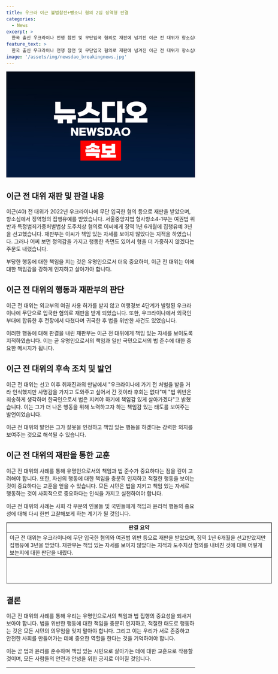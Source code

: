 ```yaml
---
title: 우크라 이근 불법참전+뺑소니 혐의 2심 징역형 판결
categories:
  - News
excerpt: >
  한국 출신 우크라이나 전쟁 참전 및 무단입국 혐의로 재판에 넘겨진 이근 전 대위가 항소심에서도 집행유예형을 선고받았다. 재판부는 책임 있는 자세를 보이지 않았다며 유명인으로 책임감을 보여달라고 지적했다. 이씨는 우크라이나에 간 것은 후회가 없다며 법을 지켜 책임감 있게 살아갈 것이라고 밝혔다.
feature_text: >
  한국 출신 우크라이나 전쟁 참전 및 무단입국 혐의로 재판에 넘겨진 이근 전 대위가 항소심에서도 집행유예형을 선고받았다. 재판부는 책임 있는 자세를 보이지 않았다며 유명인으로 책임감을 보여달라고 지적했다. 이씨는 우크라이나에 간 것은 후회가 없다며 법을 지켜 책임감 있게 살아갈 것이라고 밝혔다.
image: '/assets/img/newsdao_breakingnews.jpg'
---
```


<p><img src="/assets/img/newsdao_breakingnews.jpg" alt="implanttips 속보" /></p>

<h2 data-ke-size="size26">이근 전 대위 재판 및 판결 내용</h2>

<p>이근(40) 전 대위가 2022년 우크라이나에 무단 입국한 혐의 등으로 재판을 받았으며, 항소심에서 징역형의 집행유예를 받았습니다. 서울중앙지법 형사항소4-1부는 여권법 위반과 특정범죄가중처벌법상 도주치상 혐의로 이씨에게 징역 1년 6개월에 집행유예 3년을 선고했습니다. 재판부는 이씨가 책임 있는 자세를 보이지 않았다는 지적을 하였습니다. 그러나 어찌 보면 정의감을 가지고 행동한 측면도 있어서 형을 더 가중하지 않겠다는 주문도 내렸습니다.</p>

<p data-ke-size="size16">
부당한 행동에 대한 책임을 지는 것은 유명인으로서 더욱 중요하며, 이근 전 대위는 이에 대한 책임감을 강하게 인지하고 살아가야 합니다.
</p>

<h2 data-ke-size="size26">이근 전 대위의 행동과 재판부의 판단</h2>

<p>이근 전 대위는 외교부의 여권 사용 허가를 받지 않고 여행경보 4단계가 발령된 우크라이나에 무단으로 입국한 혐의로 재판을 받게 되었습니다. 또한, 우크라이나에서 외국인 부대에 합류한 후 전장에서 다쳤다며 귀국한 후 법을 위반한 사건도 있었습니다.</p>

<p data-ke-size="size16">
이러한 행동에 대해 판결을 내린 재판부는 이근 전 대위에게 책임 있는 자세를 보이도록 지적하였습니다. 이는 곧 유명인으로서의 책임과 일반 국민으로서의 법 준수에 대한 중요한 메시지가 됩니다.
</p>

<h2 data-ke-size="size26">이근 전 대위의 후속 조치 및 발언</h2>

<p>이근 전 대위는 선고 이후 취재진과의 만남에서 "우크라이나에 가기 전 처벌을 받을 거라 인식했지만 사명감을 가지고 도와주고 싶어서 간 것이라 후회는 없다"며 "법 위반은 죄송하게 생각하며 한국인으로서 법은 지켜야 하기에 책임감 있게 살아가겠다"고 밝혔습니다. 이는 그가 더 나은 행동을 위해 노력하고자 하는 책임감 있는 태도를 보여주는 발언이었습니다.</p>

<p data-ke-size="size16">
이근 전 대위의 발언은 그가 잘못을 인정하고 책임 있는 행동을 하겠다는 강력한 의지를 보여주는 것으로 해석될 수 있습니다.
</p>

<h2 data-ke-size="size26">이근 전 대위의 재판을 통한 교훈</h2>

<p>이근 전 대위의 사례를 통해 유명인으로서의 책임과 법 준수가 중요하다는 점을 깊이 고려해야 합니다. 또한, 자신의 행동에 대한 책임을 충분히 인지하고 적절한 행동을 보이는 것이 중요하다는 교훈을 얻을 수 있습니다. 모든 시민은 법을 지키고 책임 있는 자세로 행동하는 것이 사회적으로 중요하다는 인식을 가지고 실천하여야 합니다.</p>

<p data-ke-size="size16">
이근 전 대위의 사례는 사회 각 부문의 인물들 및 국민들에게 책임과 윤리적 행동의 중요성에 대해 다시 한번 고찰해보게 하는 계기가 될 것입니다.
</p>

<table style="width: 709px; height: 163px; margin-left: auto; margin-right: auto;" border="1">
<tbody>
<tr>
<td style="text-align: center; height: 17px;"><b>판결 요약</b></td>
</tr>
<tr>
<td style="text-align: left; height: 17px;">이근 전 대위는 우크라이나에 무단 입국한 혐의와 여권법 위반 등으로 재판을 받았으며, 징역 1년 6개월을 선고받았지만 집행유예 3년을 받았다. 재판부는 책임 있는 자세를 보이지 않았다는 지적과 도주치상 혐의를 내비친 것에 대해 어떻게 보는지에 대한 판단을 내렸다.</td>
</tr>
</tbody>
</table>

<h2 data-ke-size="size26">결론</h2>

<p>이근 전 대위의 사례를 통해 우리는 유명인으로서의 책임과 법 집행의 중요성을 되새겨보아야 합니다. 법을 위반한 행동에 대한 책임을 충분히 인지하고, 적절한 태도로 행동하는 것은 모든 시민의 의무임을 잊지 말아야 합니다. 그리고 이는 우리가 서로 존중하고 안전한 사회를 만들어가는 데에 중요한 역할을 한다는 것을 기억하여야 합니다.</p>

<p data-ke-size="size16">
이는 곧 법과 윤리를 준수하며 책임 있는 시민으로 살아가는 데에 대한 교훈으로 작용할 것이며, 모든 사람들의 안전과 안녕을 위한 긍지로 이어질 것입니다.
</p>

<hr>

